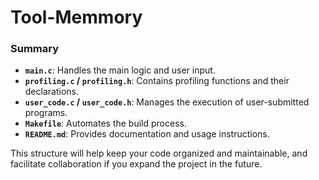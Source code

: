# Tool-Memmory
### Summary
- **`main.c`**: Handles the main logic and user input.
- **`profiling.c` / `profiling.h`**: Contains profiling functions and their declarations.
- **`user_code.c` / `user_code.h`**: Manages the execution of user-submitted programs.
- **`Makefile`**: Automates the build process.
- **`README.md`**: Provides documentation and usage instructions.

This structure will help keep your code organized and maintainable, and facilitate collaboration if you expand the project in the future.
